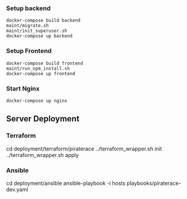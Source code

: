 ### Setup backend
```
docker-compose build backend
maint/migrate.sh
maint/init_superuser.sh
docker-compose up backend
```

### Setup Frontend
```
docker-compose build frontend
maint/run_npm_install.sh
docker-compose up frontend
```

### Start Nginx

```
docker-compose up nginx
```

## Server Deployment

### Terraform

cd deployment/terraform/piraterace
../terraform_wrapper.sh init
../terraform_wrapper.sh apply

### Ansible

cd deployment/ansible
ansible-playbook -i hosts playbooks/piraterace-dev.yaml